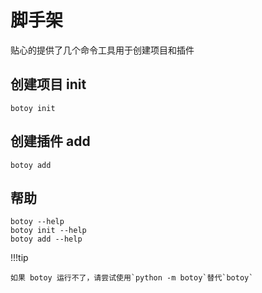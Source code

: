 # 脚手架

贴心的提供了几个命令工具用于创建项目和插件

## 创建项目 init

```shell
botoy init
```

## 创建插件 add

```shell
botoy add
```

## 帮助

```shell
botoy --help
botoy init --help
botoy add --help
```

!!!tip

    如果 botoy 运行不了，请尝试使用`python -m botoy`替代`botoy`
